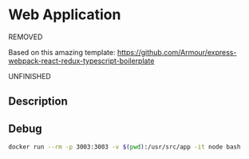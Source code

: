 # Web Application

REMOVED

Based on this amazing template: https://github.com/Armour/express-webpack-react-redux-typescript-boilerplate

UNFINISHED

## Description

## Debug

```bash
docker run --rm -p 3003:3003 -v $(pwd):/usr/src/app -it node bash
```

